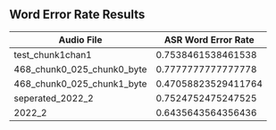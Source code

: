 ## Word Error Rate Results

Audio File | ASR Word Error Rate 
--- | ---
test_chunk1chan1 | 0.7538461538461538
468_chunk0_025_chunk0_byte | 0.7777777777777778
468_chunk0_025_chunk1_byte | 0.47058823529411764
seperated_2022_2 | 0.7524752475247525
2022_2 | 0.6435643564356436

